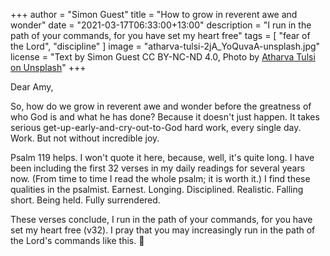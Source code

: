 +++
author = "Simon Guest"
title = "How to grow in reverent awe and wonder"
date = "2021-03-17T06:33:00+13:00"
description = "I run in the path of your commands, for you have set my heart free"
tags = [ "fear of the Lord", "discipline" ]
image = "atharva-tulsi-2jA_YoQuvaA-unsplash.jpg"
license = "Text by Simon Guest CC BY-NC-ND 4.0, Photo by [Atharva Tulsi on Unsplash](https://unsplash.com/photos/2jA_YoQuvaA)"
+++

Dear Amy,

So, how do we grow in reverent awe and wonder before the greatness of who God is and what he has done? Because it doesn't just happen. It takes serious get-up-early-and-cry-out-to-God hard work, every single day. Work. But not without incredible joy.

Psalm 119 helps. I won't quote it here, because, well, it's quite long. I have been including the first 32 verses in my daily readings for several years now.  (From time to time I read the whole psalm; it is worth it.)  I find these qualities in the psalmist. Earnest. Longing. Disciplined. Realistic. Falling short. Being held. Fully surrendered.

These verses conclude, I run in the path of your commands, for you have set my heart free (v32).  I pray that you may increasingly run in the path of the Lord's commands like this.
🙏
